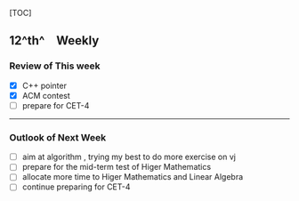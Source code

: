 [TOC]
## 12^th^&emsp;Weekly

### Review of This week

- [x] C++ pointer
- [x] ACM contest
- [ ] prepare for CET-4

***

### Outlook of Next Week

- [ ] aim at  algorithm , trying my best to do more exercise on vj
- [ ] prepare for the mid-term test of Higer Mathematics
- [ ] allocate more time to Higer Mathematics and Linear Algebra
- [ ] continue preparing for CET-4
